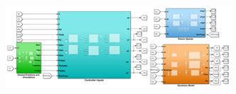 ![My Image](https://github.com/atiyeh2016/Nonlinear-control-of-a-quadrotor/blob/main/Closed%20Loop%20Structure.png)

